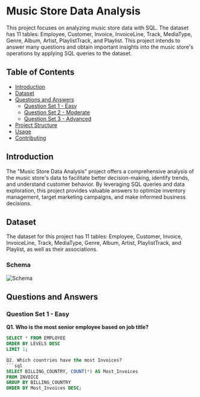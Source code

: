 # Music Store Data Analysis

This project focuses on analyzing music store data with SQL. The dataset has 11 tables: Employee, Customer, Invoice, InvoiceLine, Track, MediaType, Genre, Album, Artist, PlaylistTrack, and Playlist. This project intends to answer many questions and obtain important insights into the music store's operations by applying SQL queries to the dataset.

## Table of Contents
- [Introduction](#introduction)
- [Dataset](#dataset)
- [Questions and Answers](#questions-and-answers)
  - [Question Set 1 - Easy](#question-set-1---easy)
  - [Question Set 2 - Moderate](#question-set-2---moderate)
  - [Question Set 3 - Advanced](#question-set-3---advanced)
- [Project Structure](#project-structure)
- [Usage](#usage)
- [Contributing](#contributing)

## Introduction
The "Music Store Data Analysis" project offers a comprehensive analysis of the music store's data to facilitate better decision-making, identify trends, and understand customer behavior. By leveraging SQL queries and data exploration, this project provides valuable answers to optimize inventory management, target marketing campaigns, and make informed business decisions.

## Dataset
The dataset for this project has 11 tables: Employee, Customer, Invoice, InvoiceLine, Track, MediaType, Genre, Album, Artist, PlaylistTrack, and Playlist, as well as their associations.

### Schema
![Schema](path_to_schema_image)

## Questions and Answers

### Question Set 1 - Easy
**Q1. Who is the most senior employee based on job title?**
```sql
SELECT * FROM EMPLOYEE
ORDER BY LEVELS DESC
LIMIT 1;

Q2. Which countries have the most Invoices?
```sql
SELECT BILLING_COUNTRY, COUNT(*) AS Most_Invoices 
FROM INVOICE
GROUP BY BILLING_COUNTRY
ORDER BY Most_Invoices DESC;
